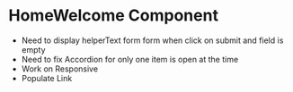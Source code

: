# HomeWelcome Component

- Need to display helperText form form when click on submit and field is empty
- Need to fix Accordion for only one item is open at the time
- Work on Responsive
- Populate Link